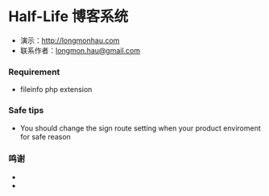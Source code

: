 # Half-Life 博客系统
- 演示：<http://longmonhau.com>
- 联系作者：<longmon.hau@gmail.com>

### Requirement
- fileinfo php extension

### Safe tips
- You should change the sign route setting when your product enviroment for safe reason

### 鸣谢
- [nikic/fast-route]:https://github.com/nikic/FastRoute "nikic/fast-route"
- [symfony/http-foundation]:https://github.com/symfony/http-foundation "symfony/http-foundation"